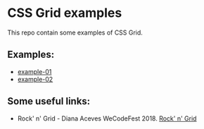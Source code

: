 # CSS Grid examples

This repo contain some examples of CSS Grid.

## Examples:
* [example-01](./example-01/example-01.html)
* [example-02](./example-02/example-02.html)


## Some useful links:
* Rock' n' Grid - Diana Aceves WeCodeFest 2018. [Rock' n' Grid](https://www.youtube.com/watch?v=p7oXrr9yjXY)
